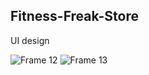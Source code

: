 ## Fitness-Freak-Store
UI design

![Frame 12](https://user-images.githubusercontent.com/74767290/148699385-6459cb82-78a0-470b-9ec2-3933b371021f.png)    ![Frame 13](https://user-images.githubusercontent.com/74767290/148699415-fa961e7f-afb8-4251-a672-6ca863071d58.jpg)

